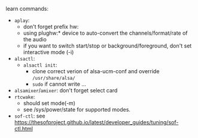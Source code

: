 
learn commands:
* `aplay`:
  * don't forget prefix hw:
  * using plughw:* device to auto-convert the channels/format/rate of the audio
  * if you want to switch start/stop or background/foreground, don't set interactive mode (-i)
* `alsactl`:
  * `alsactl init`:
    * clone correct verion of alsa-ucm-conf and override `/usr/share/alsa/`
    * `sudo` if cannot write ...
* `alsamixer`/`amixer`: don't forget select card
* `rtcwake`:
  * should set mode(-m)
  * see /sys/power/state for supported modes.
* `sof-ctl`: see <https://thesofproject.github.io/latest/developer_guides/tuning/sof-ctl.html>
